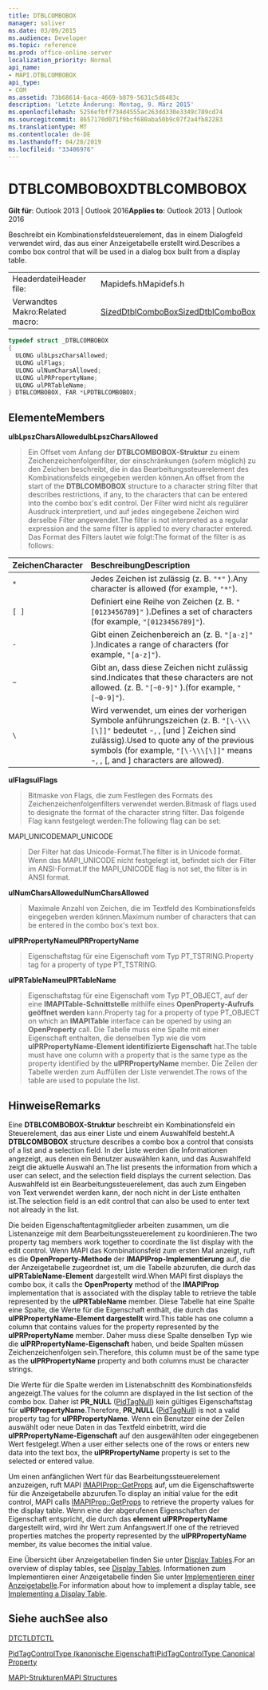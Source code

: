 ```yaml
---
title: DTBLCOMBOBOX
manager: soliver
ms.date: 03/09/2015
ms.audience: Developer
ms.topic: reference
ms.prod: office-online-server
localization_priority: Normal
api_name:
- MAPI.DTBLCOMBOBOX
api_type:
- COM
ms.assetid: 73b68614-6aca-4669-b879-5631c5d6483c
description: 'Letzte Änderung: Montag, 9. März 2015'
ms.openlocfilehash: 5256efbff734d4555ac263dd330e3349c789cd74
ms.sourcegitcommit: 8657170d071f9bcf680aba50b9c07f2a4fb82283
ms.translationtype: MT
ms.contentlocale: de-DE
ms.lasthandoff: 04/28/2019
ms.locfileid: "33406976"
---
```

# <a name="dtblcombobox"></a><span data-ttu-id="50038-103">DTBLCOMBOBOX</span><span class="sxs-lookup"><span data-stu-id="50038-103">DTBLCOMBOBOX</span></span>

  
  
<span data-ttu-id="50038-104">**Gilt für**: Outlook 2013 | Outlook 2016</span><span class="sxs-lookup"><span data-stu-id="50038-104">**Applies to**: Outlook 2013 | Outlook 2016</span></span> 
  
<span data-ttu-id="50038-105">Beschreibt ein Kombinationsfeldsteuerelement, das in einem Dialogfeld verwendet wird, das aus einer Anzeigetabelle erstellt wird.</span><span class="sxs-lookup"><span data-stu-id="50038-105">Describes a combo box control that will be used in a dialog box built from a display table.</span></span>
  
|||
|:-----|:-----|
|<span data-ttu-id="50038-106">Headerdatei</span><span class="sxs-lookup"><span data-stu-id="50038-106">Header file:</span></span>  <br/> |<span data-ttu-id="50038-107">Mapidefs.h</span><span class="sxs-lookup"><span data-stu-id="50038-107">Mapidefs.h</span></span>  <br/> |
|<span data-ttu-id="50038-108">Verwandtes Makro:</span><span class="sxs-lookup"><span data-stu-id="50038-108">Related macro:</span></span>  <br/> |[<span data-ttu-id="50038-109">SizedDtblComboBox</span><span class="sxs-lookup"><span data-stu-id="50038-109">SizedDtblComboBox</span></span>](sizeddtblcombobox.md) <br/> |
   
```cpp
typedef struct _DTBLCOMBOBOX
{
  ULONG ulbLpszCharsAllowed;
  ULONG ulFlags;
  ULONG ulNumCharsAllowed;
  ULONG ulPRPropertyName;
  ULONG ulPRTableName;
} DTBLCOMBOBOX, FAR *LPDTBLCOMBOBOX;

```

## <a name="members"></a><span data-ttu-id="50038-110">Elemente</span><span class="sxs-lookup"><span data-stu-id="50038-110">Members</span></span>

 <span data-ttu-id="50038-111">**ulbLpszCharsAllowed**</span><span class="sxs-lookup"><span data-stu-id="50038-111">**ulbLpszCharsAllowed**</span></span>
  
> <span data-ttu-id="50038-112">Ein Offset vom Anfang der **DTBLCOMBOBOX-Struktur** zu einem Zeichenzeichenfolgenfilter, der einschränkungen (sofern möglich) zu den Zeichen beschreibt, die in das Bearbeitungssteuerelement des Kombinationsfelds eingegeben werden können.</span><span class="sxs-lookup"><span data-stu-id="50038-112">An offset from the start of the **DTBLCOMBOBOX** structure to a character string filter that describes restrictions, if any, to the characters that can be entered into the combo box's edit control.</span></span> <span data-ttu-id="50038-113">Der Filter wird nicht als regulärer Ausdruck interpretiert, und auf jedes eingegebene Zeichen wird derselbe Filter angewendet.</span><span class="sxs-lookup"><span data-stu-id="50038-113">The filter is not interpreted as a regular expression and the same filter is applied to every character entered.</span></span> <span data-ttu-id="50038-114">Das Format des Filters lautet wie folgt:</span><span class="sxs-lookup"><span data-stu-id="50038-114">The format of the filter is as follows:</span></span> 
    
|<span data-ttu-id="50038-115">**Zeichen**</span><span class="sxs-lookup"><span data-stu-id="50038-115">**Character**</span></span>|<span data-ttu-id="50038-116">**Beschreibung**</span><span class="sxs-lookup"><span data-stu-id="50038-116">**Description**</span></span>|
|:-----|:-----|
| `*` <br/> |<span data-ttu-id="50038-117">Jedes Zeichen ist zulässig (z. B.  `"*"` ).</span><span class="sxs-lookup"><span data-stu-id="50038-117">Any character is allowed (for example,  `"*"`).</span></span>  <br/> |
| `[ ]` <br/> |<span data-ttu-id="50038-118">Definiert eine Reihe von Zeichen (z. B.  `"[0123456789]"` ).</span><span class="sxs-lookup"><span data-stu-id="50038-118">Defines a set of characters (for example,  `"[0123456789]"`).</span></span>  <br/> |
| `-` <br/> |<span data-ttu-id="50038-119">Gibt einen Zeichenbereich an (z. B.  `"[a-z]"` ).</span><span class="sxs-lookup"><span data-stu-id="50038-119">Indicates a range of characters (for example,  `"[a-z]"`).</span></span>  <br/> |
| `~` <br/> |<span data-ttu-id="50038-120">Gibt an, dass diese Zeichen nicht zulässig sind.</span><span class="sxs-lookup"><span data-stu-id="50038-120">Indicates that these characters are not allowed.</span></span> <span data-ttu-id="50038-121">(z. B.  `"[~0-9]"` ).</span><span class="sxs-lookup"><span data-stu-id="50038-121">(for example,  `"[~0-9]"`).</span></span>  <br/> |
| `\` <br/> |<span data-ttu-id="50038-122">Wird verwendet, um eines der vorherigen Symbole anführungszeichen (z. B.  `"[\-\\\[\]]"` bedeutet -, \, [und ] Zeichen sind zulässig).</span><span class="sxs-lookup"><span data-stu-id="50038-122">Used to quote any of the previous symbols (for example,  `"[\-\\\[\]]"` means -, \, [, and ] characters are allowed).</span></span>  <br/> |
   
 <span data-ttu-id="50038-123">**ulFlags**</span><span class="sxs-lookup"><span data-stu-id="50038-123">**ulFlags**</span></span>
  
> <span data-ttu-id="50038-124">Bitmaske von Flags, die zum Festlegen des Formats des Zeichenzeichenfolgenfilters verwendet werden.</span><span class="sxs-lookup"><span data-stu-id="50038-124">Bitmask of flags used to designate the format of the character string filter.</span></span> <span data-ttu-id="50038-125">Das folgende Flag kann festgelegt werden:</span><span class="sxs-lookup"><span data-stu-id="50038-125">The following flag can be set:</span></span>
    
<span data-ttu-id="50038-126">MAPI_UNICODE</span><span class="sxs-lookup"><span data-stu-id="50038-126">MAPI_UNICODE</span></span> 
  
> <span data-ttu-id="50038-127">Der Filter hat das Unicode-Format.</span><span class="sxs-lookup"><span data-stu-id="50038-127">The filter is in Unicode format.</span></span> <span data-ttu-id="50038-128">Wenn das MAPI_UNICODE nicht festgelegt ist, befindet sich der Filter im ANSI-Format.</span><span class="sxs-lookup"><span data-stu-id="50038-128">If the MAPI_UNICODE flag is not set, the filter is in ANSI format.</span></span>
    
 <span data-ttu-id="50038-129">**ulNumCharsAllowed**</span><span class="sxs-lookup"><span data-stu-id="50038-129">**ulNumCharsAllowed**</span></span>
  
> <span data-ttu-id="50038-130">Maximale Anzahl von Zeichen, die im Textfeld des Kombinationsfelds eingegeben werden können.</span><span class="sxs-lookup"><span data-stu-id="50038-130">Maximum number of characters that can be entered in the combo box's text box.</span></span>
    
 <span data-ttu-id="50038-131">**ulPRPropertyName**</span><span class="sxs-lookup"><span data-stu-id="50038-131">**ulPRPropertyName**</span></span>
  
> <span data-ttu-id="50038-132">Eigenschaftstag für eine Eigenschaft vom Typ PT_TSTRING.</span><span class="sxs-lookup"><span data-stu-id="50038-132">Property tag for a property of type PT_TSTRING.</span></span> 
    
 <span data-ttu-id="50038-133">**ulPRTableName**</span><span class="sxs-lookup"><span data-stu-id="50038-133">**ulPRTableName**</span></span>
  
> <span data-ttu-id="50038-134">Eigenschaftstag für eine Eigenschaft vom Typ PT_OBJECT, auf der eine **IMAPITable-Schnittstelle** mithilfe eines **OpenProperty-Aufrufs geöffnet werden** kann.</span><span class="sxs-lookup"><span data-stu-id="50038-134">Property tag for a property of type PT_OBJECT on which an **IMAPITable** interface can be opened by using an **OpenProperty** call.</span></span> <span data-ttu-id="50038-135">Die Tabelle muss eine Spalte mit einer Eigenschaft enthalten, die denselben Typ wie die vom **ulPRPropertyName-Element identifizierte Eigenschaft** hat.</span><span class="sxs-lookup"><span data-stu-id="50038-135">The table must have one column with a property that is the same type as the property identified by the **ulPRPropertyName** member.</span></span> <span data-ttu-id="50038-136">Die Zeilen der Tabelle werden zum Auffüllen der Liste verwendet.</span><span class="sxs-lookup"><span data-stu-id="50038-136">The rows of the table are used to populate the list.</span></span> 
    
## <a name="remarks"></a><span data-ttu-id="50038-137">Hinweise</span><span class="sxs-lookup"><span data-stu-id="50038-137">Remarks</span></span>

<span data-ttu-id="50038-138">Eine **DTBLCOMBOBOX-Struktur** beschreibt ein Kombinationsfeld ein Steuerelement, das aus einer Liste und einem Auswahlfeld besteht.</span><span class="sxs-lookup"><span data-stu-id="50038-138">A **DTBLCOMBOBOX** structure describes a combo box a control that consists of a list and a selection field.</span></span> <span data-ttu-id="50038-139">In der Liste werden die Informationen angezeigt, aus denen ein Benutzer auswählen kann, und das Auswahlfeld zeigt die aktuelle Auswahl an.</span><span class="sxs-lookup"><span data-stu-id="50038-139">The list presents the information from which a user can select, and the selection field displays the current selection.</span></span> <span data-ttu-id="50038-140">Das Auswahlfeld ist ein Bearbeitungssteuerelement, das auch zum Eingeben von Text verwendet werden kann, der noch nicht in der Liste enthalten ist.</span><span class="sxs-lookup"><span data-stu-id="50038-140">The selection field is an edit control that can also be used to enter text not already in the list.</span></span> 
  
<span data-ttu-id="50038-141">Die beiden Eigenschaftentagmitglieder arbeiten zusammen, um die Listenanzeige mit dem Bearbeitungssteuerelement zu koordinieren.</span><span class="sxs-lookup"><span data-stu-id="50038-141">The two property tag members work together to coordinate the list display with the edit control.</span></span> <span data-ttu-id="50038-142">Wenn MAPI das Kombinationsfeld zum ersten Mal anzeigt, ruft es die **OpenProperty-Methode** der **IMAPIProp-Implementierung** auf, die der Anzeigetabelle zugeordnet ist, um die Tabelle abzurufen, die durch das **ulPRTableName-Element** dargestellt wird.</span><span class="sxs-lookup"><span data-stu-id="50038-142">When MAPI first displays the combo box, it calls the **OpenProperty** method of the **IMAPIProp** implementation that is associated with the display table to retrieve the table represented by the **ulPRTableName** member.</span></span> <span data-ttu-id="50038-143">Diese Tabelle hat eine Spalte eine Spalte, die Werte für die Eigenschaft enthält, die durch das **ulPRPropertyName-Element dargestellt** wird.</span><span class="sxs-lookup"><span data-stu-id="50038-143">This table has one column a column that contains values for the property represented by the **ulPRPropertyName** member.</span></span> <span data-ttu-id="50038-144">Daher muss diese Spalte denselben Typ wie die **ulPRPropertyName-Eigenschaft** haben, und beide Spalten müssen Zeichenzeichenfolgen sein.</span><span class="sxs-lookup"><span data-stu-id="50038-144">Therefore, this column must be of the same type as the **ulPRPropertyName** property and both columns must be character strings.</span></span> 
  
<span data-ttu-id="50038-145">Die Werte für die Spalte werden im Listenabschnitt des Kombinationsfelds angezeigt.</span><span class="sxs-lookup"><span data-stu-id="50038-145">The values for the column are displayed in the list section of the combo box.</span></span> <span data-ttu-id="50038-146">Daher ist **PR_NULL** ([PidTagNull](pidtagnull-canonical-property.md)) kein gültiges Eigenschaftstag für **ulPRPropertyName**.</span><span class="sxs-lookup"><span data-stu-id="50038-146">Therefore, **PR_NULL** ([PidTagNull](pidtagnull-canonical-property.md)) is not a valid property tag for **ulPRPropertyName**.</span></span> <span data-ttu-id="50038-147">Wenn ein Benutzer eine der Zeilen auswählt oder neue Daten in das Textfeld einbetritt, wird die **ulPRPropertyName-Eigenschaft** auf den ausgewählten oder eingegebenen Wert festgelegt.</span><span class="sxs-lookup"><span data-stu-id="50038-147">When a user either selects one of the rows or enters new data into the text box, the **ulPRPropertyName** property is set to the selected or entered value.</span></span> 
  
<span data-ttu-id="50038-148">Um einen anfänglichen Wert für das Bearbeitungssteuerelement anzuzeigen, ruft MAPI [IMAPIProp::GetProps](imapiprop-getprops.md) auf, um die Eigenschaftswerte für die Anzeigetabelle abzurufen.</span><span class="sxs-lookup"><span data-stu-id="50038-148">To display an initial value for the edit control, MAPI calls [IMAPIProp::GetProps](imapiprop-getprops.md) to retrieve the property values for the display table.</span></span> <span data-ttu-id="50038-149">Wenn eine der abgerufenen Eigenschaften der Eigenschaft entspricht, die durch das **element ulPRPropertyName** dargestellt wird, wird ihr Wert zum Anfangswert.</span><span class="sxs-lookup"><span data-stu-id="50038-149">If one of the retrieved properties matches the property represented by the **ulPRPropertyName** member, its value becomes the initial value.</span></span> 
  
<span data-ttu-id="50038-150">Eine Übersicht über Anzeigetabellen finden Sie unter [Display Tables](display-tables.md).</span><span class="sxs-lookup"><span data-stu-id="50038-150">For an overview of display tables, see [Display Tables](display-tables.md).</span></span> <span data-ttu-id="50038-151">Informationen zum Implementieren einer Anzeigetabelle finden Sie unter [Implementieren einer Anzeigetabelle](display-table-implementation.md).</span><span class="sxs-lookup"><span data-stu-id="50038-151">For information about how to implement a display table, see [Implementing a Display Table](display-table-implementation.md).</span></span>
  
## <a name="see-also"></a><span data-ttu-id="50038-152">Siehe auch</span><span class="sxs-lookup"><span data-stu-id="50038-152">See also</span></span>



[<span data-ttu-id="50038-153">DTCTL</span><span class="sxs-lookup"><span data-stu-id="50038-153">DTCTL</span></span>](dtctl.md)
  
[<span data-ttu-id="50038-154">PidTagControlType (kanonische Eigenschaft)</span><span class="sxs-lookup"><span data-stu-id="50038-154">PidTagControlType Canonical Property</span></span>](pidtagcontroltype-canonical-property.md)


[<span data-ttu-id="50038-155">MAPI-Strukturen</span><span class="sxs-lookup"><span data-stu-id="50038-155">MAPI Structures</span></span>](mapi-structures.md)

